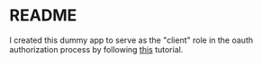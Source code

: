 # README

I created this dummy app to serve as the "client" role in the oauth authorization process by following [this](https://www.sitepoint.com/getting-started-with-doorkeeper-and-oauth-2-0/) tutorial.
